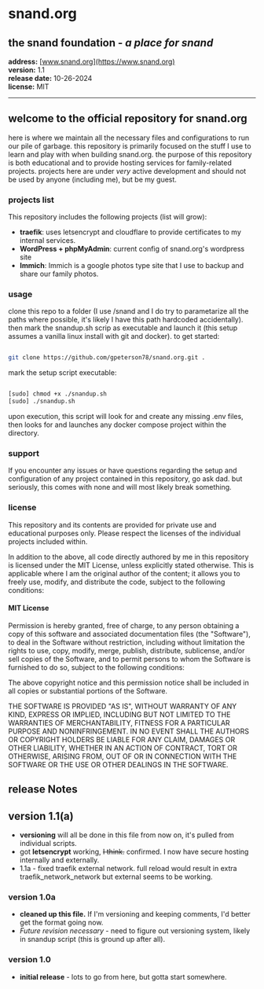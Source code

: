 # snand.org

## the snand foundation - *a place for snand*

**address:** [www.snand.org](https://www.snand.org)  
**version:** 1.1  
**release date:** 10-26-2024  
**license:** MIT

---

## welcome to the official repository for snand.org

here is where we maintain all the necessary files and configurations to run our pile of garbage. this repository is primarily focused on the stuff I use to learn and play with when building snand.org. the purpose of this repository is both educational and to provide hosting services for family-related projects. projects here are under *very* active development and should not be used by anyone (including me), but be my guest.

### projects list

This repository includes the following projects (list will grow):

- **traefik**: uses letsencrypt and cloudflare to provide certificates to my internal services.
- **WordPress + phpMyAdmin**: current config of snand.org's  wordpress site
- **Immich**: Immich is a google photos type site that I use to backup and share our family photos.

### usage

clone this repo to a folder (I use /snand and I do try to parametarize all the paths where possible, it's likely I have this path hardcoded accidentally). then mark the snandup.sh scrip as executable and launch it (this setup assumes a vanilla linux install with git and docker).  to get started:

```bash

git clone https://github.com/gpeterson78/snand.org.git .
```

mark the setup script executable:

```bash

[sudo] chmod +x ./snandup.sh
[sudo] ./snandup.sh
```

upon execution, this script will look for and create any missing .env files, then looks for and launches any docker compose project within the directory.

### support

If you encounter any issues or have questions regarding the setup and configuration of any project contained in this repository, go ask dad.  but seriously, this comes with none and will most likely break something.

### license

This repository and its contents are provided for private use and educational purposes only. Please respect the licenses of the individual projects included within.

In addition to the above, all code directly authored by me in this repository is licensed under the MIT License, unless explicitly stated otherwise. This is applicable where I am the original author of the content; it allows you to freely use, modify, and distribute the code, subject to the following conditions:

#### MIT License

Permission is hereby granted, free of charge, to any person obtaining a copy of this software and associated documentation files (the "Software"), to deal in the Software without restriction, including without limitation the rights to use, copy, modify, merge, publish, distribute, sublicense, and/or sell copies of the Software, and to permit persons to whom the Software is furnished to do so, subject to the following conditions:

The above copyright notice and this permission notice shall be included in all copies or substantial portions of the Software.

THE SOFTWARE IS PROVIDED "AS IS", WITHOUT WARRANTY OF ANY KIND, EXPRESS OR IMPLIED, INCLUDING BUT NOT LIMITED TO THE WARRANTIES OF MERCHANTABILITY, FITNESS FOR A PARTICULAR PURPOSE AND NONINFRINGEMENT. IN NO EVENT SHALL THE AUTHORS OR COPYRIGHT HOLDERS BE LIABLE FOR ANY CLAIM, DAMAGES OR OTHER LIABILITY, WHETHER IN AN ACTION OF CONTRACT, TORT OR OTHERWISE, ARISING FROM, OUT OF OR IN CONNECTION WITH THE SOFTWARE OR THE USE OR OTHER DEALINGS IN THE SOFTWARE.

## release Notes

## version 1.1(a)

- **versioning** will all be done in this file from now on, it's pulled from individual scripts.
- got **letsencrypt** working, ~~I think.~~ confirmed.  I now have secure hosting internally and externally.
- 1.1a - fixed traefik external network.  full reload would result in extra traefik_network_network but external seems to be working.

### version 1.0a

- **cleaned up this file.**  If I'm versioning and keeping comments, I'd better get the format going now.
- *Future revision necessary* - need to figure out versioning system, likely in snandup script (this is ground up after all).

### version 1.0

- **initial release** - lots to go from here, but gotta start somewhere.